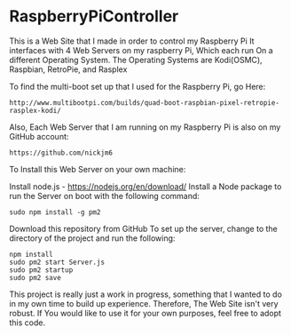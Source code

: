 # RaspberryPiController
This is a Web Site that I made in order to control my Raspberry Pi
It interfaces with 4 Web Servers on my raspberry Pi, Which each run On a different Operating System.
The Operating Systems are Kodi(OSMC), Raspbian, RetroPie, and Rasplex

To find the multi-boot set up that I used for the Raspberry Pi, go Here:

	http://www.multibootpi.com/builds/quad-boot-raspbian-pixel-retropie-rasplex-kodi/

Also, Each Web Server that I am running on my Raspberry Pi is also on my GitHub account:
	
	https://github.com/nickjm6

To Install this Web Server on your own machine:

Install node.js - https://nodejs.org/en/download/
Install a Node package to run the Server on boot with the following command:

	sudo npm install -g pm2

Download this repository from GitHub
To set up the server, change to the directory of the project and run the following:

	npm install
	sudo pm2 start Server.js
	sudo pm2 startup
	sudo pm2 save


This project is really just a work in progress, something that I wanted to do in my own time to build up experience. 
Therefore, The Web Site isn't very robust. If You would like to use it for your own purposes, feel free to 
adopt this code.
